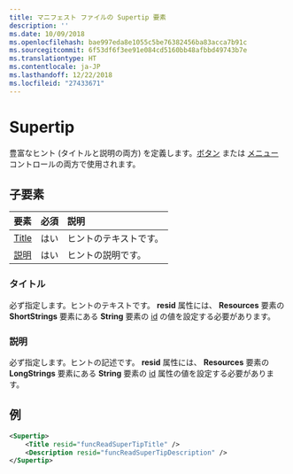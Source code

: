 ```yaml
---
title: マニフェスト ファイルの Supertip 要素
description: ''
ms.date: 10/09/2018
ms.openlocfilehash: bae997eda8e1055c5be76382456ba83acca7b91c
ms.sourcegitcommit: 6f53df6f3ee91e084cd5160bb48afbbd49743b7e
ms.translationtype: HT
ms.contentlocale: ja-JP
ms.lasthandoff: 12/22/2018
ms.locfileid: "27433671"
---
```

# <a name="supertip"></a>Supertip

豊富なヒント (タイトルと説明の両方) を定義します。[ボタン](control.md#button-control) または [メニュー](control.md#menu-dropdown-button-controls) コントロールの両方で使用されます。

## <a name="child-elements"></a>子要素

|  要素 |  必須  |  説明  |
|:-----|:-----|:-----|
|  [Title](#title)        | はい |   ヒントのテキストです。         |
|  [説明](#description)  | はい |  ヒントの説明です。    |

### <a name="title"></a>タイトル

必ず指定します。ヒントのテキストです。 **resid** 属性には、 **Resources** 要素の **ShortStrings** 要素にある **String** 要素の [id](resources.md) の値を設定する必要があります。

### <a name="description"></a>説明

必ず指定します。ヒントの記述です。 **resid** 属性には、 **Resources** 要素の **LongStrings** 要素にある **String** 要素の [id](resources.md) 属性の値を設定する必要があります。

## <a name="example"></a>例

```xml
<Supertip>
    <Title resid="funcReadSuperTipTitle" />
    <Description resid="funcReadSuperTipDescription" />
</Supertip>
```
